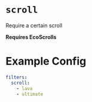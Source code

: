 # `scroll`

Require a certain scroll

**Requires EcoScrolls**

# Example Config
```yaml
filters:
  scroll:
    - lava
    - ultimate
```
